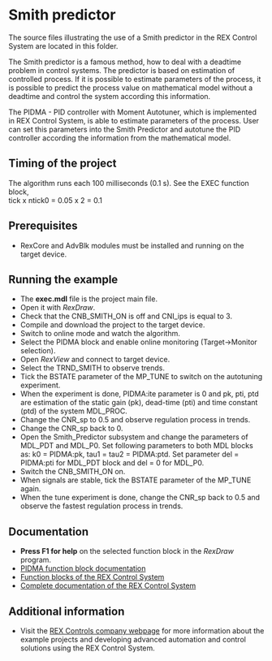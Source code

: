 ﻿Smith predictor 
===============

The source files illustrating the use of a Smith predictor in the REX Control 
System are located in this folder.

The Smith predictor is a famous method, how to deal with a deadtime problem in 
control systems. The predictor is based on estimation of controlled process. If
it is possible to estimate parameters of the process, it is possible to predict
the process value on mathematical model without a deadtime and control the 
system according this information.

The PIDMA - PID controller with Moment Autotuner, which is implemented in REX
Control System, is able to estimate parameters of the process. User can set this
parameters into the Smith Predictor and autotune the PID controller according 
the information from the mathematical model.
 
## Timing of the project ##

The algorithm runs each 100 milliseconds (0.1 s). See the EXEC function block,  
tick x ntick0 = 0.05 x 2 = 0.1 

## Prerequisites ##
- RexCore and AdvBlk modules must be installed and running on the target device.

## Running the example ##
- The **exec.mdl** file is the project main file.
- Open it with *RexDraw*.
- Check that the CNB_SMITH_ON is off and CNI_ips is equal to 3.
- Compile and download the project to the target device.
- Switch to online mode and watch the algorithm.
- Select the PIDMA block and enable online monitoring (Target->Monitor selection).
- Open *RexView* and connect to target device.
- Select the TRND_SMITH to observe trends.
- Tick the BSTATE parameter of the MP_TUNE to switch on the autotuning experiment.
- When the experiment is done, PIDMA:ite parameter is 0 and pk, pti, ptd are 
estimation of the static gain (pk), dead-time (pti) and time constant (ptd) of 
the system MDL_PROC.
- Change the CNR_sp to 0.5 and observe regulation process in trends.
- Change the CNR_sp back to 0.
- Open the Smith_Predictor subsystem and change the parameters of MDL_PDT and MDL_P0.
Set following parameters to both MDL blocks as: k0 = PIDMA:pk, tau1 = tau2 = PIDMA:ptd. 
Set parameter del = PIDMA:pti for MDL_PDT block and del = 0 for MDL_P0.
- Switch the CNB_SMITH_ON on.
- When signals are stable, tick the BSTATE parameter of the MP_TUNE again.
- When the tune experiment is done, change the CNR_sp back to 0.5 and observe the fastest regulation 
process in trends.

## Documentation ##

- **Press F1 for help** on the selected function block in the *RexDraw* program.
- [PIDMA function block documentation](https://www.rexcontrols.com/media/2.50.1/doc/ENGLISH/MANUALS/BRef/PIDMA.html)
- [Function blocks of the REX Control System](https://www.rexcontrols.com/media/2.50.1/doc/ENGLISH/MANUALS/BRef/BRef_ENG.html)
- [Complete documentation of the REX Control System](http://www.rexcontrols.com/documentation-and-support)

## Additional information ##

- Visit the [REX Controls company webpage](http://www.rexcontrols.com) 
for more information about the example projects and developing advanced 
automation and control solutions using the REX Control System.